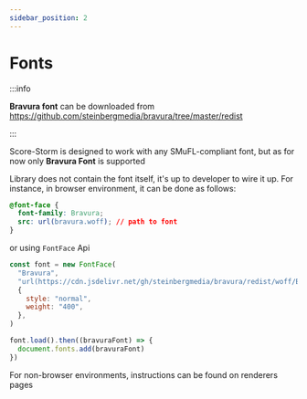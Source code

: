 ```yaml
---
sidebar_position: 2
---
```


# Fonts

:::info

**Bravura font** can be downloaded from https://github.com/steinbergmedia/bravura/tree/master/redist

:::

Score-Storm is designed to work with any SMuFL-compliant font, but as for now only **Bravura Font** is supported

Library does not contain the font itself, it's up to developer to wire it up.
For instance, in browser environment, it can be done as follows:

```css
@font-face {
  font-family: Bravura;
  src: url(bravura.woff); // path to font
}
```

or using `FontFace` Api

```js
const font = new FontFace(
  "Bravura",
  "url(https://cdn.jsdelivr.net/gh/steinbergmedia/bravura/redist/woff/Bravura.woff2) format(woff2)", // cdn as an example, can be a local asset
  {
    style: "normal",
    weight: "400",
  },
)

font.load().then((bravuraFont) => {
  document.fonts.add(bravuraFont)
})
```

For non-browser environments, instructions can be found on renderers pages
